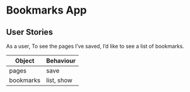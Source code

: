 # Bookmarks App

## User Stories

As a user,
To see the pages I’ve saved,
I’d like to see a list of bookmarks.

Object | Behaviour
------ | ---------
pages | save
bookmarks | list, show